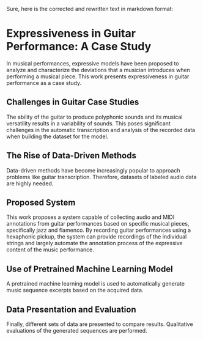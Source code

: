 Sure, here is the corrected and rewritten text in markdown format:

# Expressiveness in Guitar Performance: A Case Study

In musical performances, expressive models have been proposed to analyze and characterize the deviations that a musician introduces when performing a musical piece. This work presents expressiveness in guitar performance as a case study.

## Challenges in Guitar Case Studies

The ability of the guitar to produce polyphonic sounds and its musical versatility results in a variability of sounds. This poses significant challenges in the automatic transcription and analysis of the recorded data when building the dataset for the model.

## The Rise of Data-Driven Methods

Data-driven methods have become increasingly popular to approach problems like guitar transcription. Therefore, datasets of labeled audio data are highly needed.

## Proposed System

This work proposes a system capable of collecting audio and MIDI annotations from guitar performances based on specific musical pieces, specifically jazz and flamenco. By recording guitar performances using a hexaphonic pickup, the system can provide recordings of the individual strings and largely automate the annotation process of the expressive content of the music performance.

## Use of Pretrained Machine Learning Model

A pretrained machine learning model is used to automatically generate music sequence excerpts based on the acquired data.

## Data Presentation and Evaluation

Finally, different sets of data are presented to compare results. Qualitative evaluations of the generated sequences are performed.